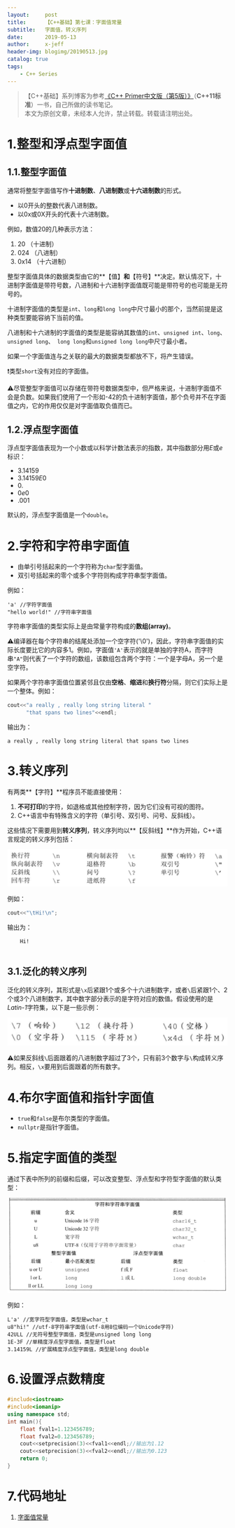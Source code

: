 ```yaml
---
layout:     post
title:      【C++基础】第七课：字面值常量
subtitle:   字面值，转义序列
date:       2019-05-13
author:     x-jeff
header-img: blogimg/20190513.jpg
catalog: true
tags:
    - C++ Series
---
```

>【C++基础】系列博客为参考[《C++ Primer中文版（第5版）》](https://www.phei.com.cn/module/goods/wssd_content.jsp?bookid=37655)（**C++11标准**）一书，自己所做的读书笔记。  
>本文为原创文章，未经本人允许，禁止转载。转载请注明出处。

# 1.整型和浮点型字面值

## 1.1.整型字面值

通常将整型字面值写作**十进制数**、**八进制数**或**十六进制数**的形式。

* 以0开头的整数代表八进制数。
* 以0x或0X开头的代表十六进制数。

例如，数值20的几种表示方法：

1. 20 （十进制）
2. 024 （八进制）
3. 0x14 （十六进制）

整型字面值具体的数据类型由它的**【值】**和**【符号】**决定。默认情况下，十进制字面值是带符号数，八进制和十六进制字面值既可能是带符号的也可能是无符号的。

十进制字面值的类型是`int`、`long`和`long long`中尺寸最小的那个，当然前提是这种类型要能容纳下当前的值。

八进制和十六进制的字面值的类型是能容纳其数值的`int`、`unsigned int`、`long`、`unsigned long`、` long long`和`unsigned long long`中尺寸最小者。

如果一个字面值连与之关联的最大的数据类型都放不下，将产生错误。

❗️类型`short`没有对应的字面值。

⚠️尽管整型字面值可以存储在带符号数据类型中，但严格来说，十进制字面值不会是负数。如果我们使用了一个形如-42的负十进制字面值，那个负号并不在字面值之内，它的作用仅仅是对字面值取负值而已。

## 1.2.浮点型字面值

浮点型字面值表现为一个小数或以科学计数法表示的指数，其中指数部分用$E$或$e$标识：

* $3.14159$
* $3.14159E0$
* $0.$
* $0e0$
* $.001$

默认的，浮点型字面值是一个`double`。

# 2.字符和字符串字面值

* 由单引号括起来的一个字符称为`char`型字面值。
* 双引号括起来的零个或多个字符则构成字符串型字面值。

例如：

```
'a' //字符字面值
"hello world!" //字符串字面值
```

字符串字面值的类型实际上是由常量字符构成的**数组(array)**。

⚠️编译器在每个字符串的结尾处添加一个空字符('\0')，因此，字符串字面值的实际长度要比它的内容多1。例如，字面值`'A'`表示的就是单独的字符A，而字符串`"A"`则代表了一个字符的数组，该数组包含两个字符：一个是字母A，另一个是空字符。

如果两个字符串字面值位置紧邻且仅由**空格**、**缩进**和**换行符**分隔，则它们实际上是一个整体。例如：

```c++
cout<<"a really , really long string literal "
      "that spans two lines"<<endl;
```

输出为：

```
a really , really long string literal that spans two lines
```

# 3.转义序列

有两类**【字符】**程序员不能直接使用：

1. **不可打印**的字符，如退格或其他控制字符，因为它们没有可视的图符。
2. C++语言中有特殊含义的字符（单引号、双引号、问号、反斜线）。

这些情况下需要用到**转义序列**，转义序列均以**【反斜线】**作为开始，C++语言规定的转义序列包括：

![](https://github.com/x-jeff/BlogImage/raw/master/CPPSeries/Lesson7/7x1.png)

例如：

```c++
cout<<"\tHi!\n";
```

输出为：

```
	Hi!
	
```

## 3.1.泛化的转义序列

泛化的转义序列，其形式是`\x`后紧跟1个或多个十六进制数字，或者`\`后紧跟1个、2个或3个八进制数字，其中数字部分表示的是字符对应的数值。假设使用的是*Latin-1*字符集，以下是一些示例：

![](https://github.com/x-jeff/BlogImage/raw/master/CPPSeries/Lesson7/7x2.png)

⚠️如果反斜线`\`后面跟着的八进制数字超过了3个，只有前3个数字与`\`构成转义序列。相反，`\x`要用到后面跟着的所有数字。

# 4.布尔字面值和指针字面值

* `true`和`false`是布尔类型的字面值。
* `nullptr`是指针字面值。

# 5.指定字面值的类型

通过下表中所列的前缀和后缀，可以改变整型、浮点型和字符型字面值的默认类型：

![](https://github.com/x-jeff/BlogImage/raw/master/CPPSeries/Lesson7/7x3.png)

例如：

```
L'a' //宽字符型字面值，类型是wchar_t
u8"hi!" //utf-8字符串字面值(utf-8用8位编码一个Unicode字符)
42ULL //无符号整型字面值，类型是unsigned long long
1E-3F //单精度浮点型字面值，类型是float
3.14159L //扩展精度浮点型字面值，类型是long double
```

# 6.设置浮点数精度

```c++
#include<iostream>
#include<iomanip>
using namespace std;
int main(){
    float fval1=1.123456789;
    float fval2=0.123456789;
    cout<<setprecision(3)<<fval1<<endl;//输出为1.12
    cout<<setprecision(3)<<fval2<<endl;//输出为0.123
    return 0;
}
```

# 7.代码地址

1. [字面值常量](https://github.com/x-jeff/CPlusPlus_Code_Demo/tree/master/Demo7)

